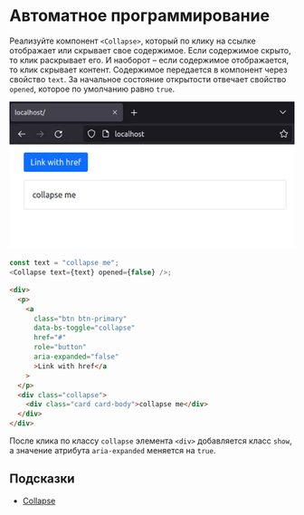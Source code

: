 # Автоматное программирование

Реализуйте компонент `<Collapse>`, который по клику на ссылке отображает или скрывает свое содержимое. Если содержимое скрыто, то клик раскрывает его. И наоборот – если содержимое отображается, то клик скрывает контент. Содержимое передается в компонент через свойство `text`. За начальное состояние открытости отвечает свойство `opened`, которое по умолчанию равно `true`.

![](./images/example.gif)

```js
const text = "collapse me";
<Collapse text={text} opened={false} />;
```

```html
<div>
  <p>
    <a
      class="btn btn-primary"
      data-bs-toggle="collapse"
      href="#"
      role="button"
      aria-expanded="false"
      >Link with href</a
    >
  </p>
  <div class="collapse">
    <div class="card card-body">collapse me</div>
  </div>
</div>
```

После клика по классу `collapse` элемента `<div>` добавляется класс `show`, а значение атрибута `aria-expanded` меняется на `true`.

## Подсказки

- [Collapse](https://getbootstrap.com/docs/5.1/components/collapse/)
